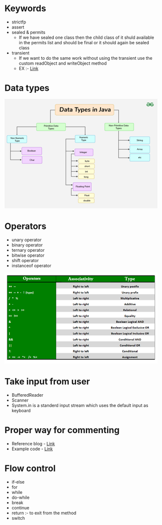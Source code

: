 # Keywords
- strictfp
- assert
- sealed & permits
    - If we have sealed one class then the child class of it shuld available in the permits list and should be final or it should again be sealed class
- transient
    - If we want to do the same work without using the transient use the custom readObject and writeObject method
    - EX :- [Link](./Basics/src/TransientExample.java)


# Data types
![alt text](image.png)

# Operators
- unary operator
- binary operator
- ternary operator
- bitwise operator 
- shift operator
- instanceof operator


![alt text](image-1.png)

# Take input from user
- BufferedReader
- Scanner
- System.in is a standerd input stream which uses the default input as keyboard

# Proper way for commenting
- Reference blog - [Link](https://medium.com/@AlexanderObregon/how-to-comment-in-your-java-code-effectively-fe1b849da3a0)
- Example code - [Link](./Basics/src/sealed/Shape.java)

# Flow control
- if-else
- for
- while
- do-while 
- break
- continue
- return :- to exit from the method
- switch

    

